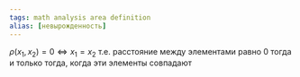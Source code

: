 ```yaml
---
tags: math analysis area definition
alias: [невырожденность]
---
```

$\rho(x_{1},x_{2})=0 \Leftrightarrow x_{1}=x_{2}$
т.е. расстояние между элементами равно 0 тогда и только тогда, когда эти элементы совпадают